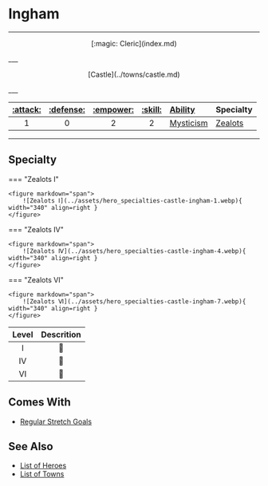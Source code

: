 # Ingham

___
<p style="text-align: center;" markdown>[:magic: Cleric](index.md)</p>
___
<p style="text-align: center;" markdown>[Castle](../towns/castle.md)</p>
___

| [:attack:](../statistics/attack.md) | [:defense:](../statistics/defense.md) | [:empower:](../statistics/power.md) | [:skill:](../statistics/knowledge.md) | [Ability](../abilities/index.md) | Specialty |
| :---: | :---: | :---: | :---: | :--- | :--- |
| 1 | 0 | 2 | 2 | [Mysticism](../abilities/mysticism.md) | [Zealots](#specialty) |

___


## Specialty

=== "Zealots Ⅰ"

    <figure markdown="span">
        ![Zealots Ⅰ](../assets/hero_specialties-castle-ingham-1.webp){ width="340" align=right }
    </figure>

=== "Zealots Ⅳ"

    <figure markdown="span">
        ![Zealots Ⅳ](../assets/hero_specialties-castle-ingham-4.webp){ width="340" align=right }
    </figure>

=== "Zealots Ⅵ"

    <figure markdown="span">
        ![Zealots Ⅵ](../assets/hero_specialties-castle-ingham-7.webp){ width="340" align=right }
    </figure>


| Level | Descrition |
| :---: | :---: |
| Ⅰ | 🚧 |
| Ⅳ | 🚧 |
| Ⅵ | 🚧 |


## Comes With

- [Regular Stretch Goals](../content.md)


## See Also

- [List of Heroes](index.md)
- [List of Towns](../towns/index.md)
